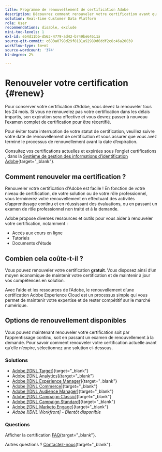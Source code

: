 ```yaml
---
title: Programme de renouvellement de certification Adobe
description: Découvrez comment renouveler votre certification avant qu’elle n’expire.
solution: Real-time Customer Data Platform
role: User
recommendations: disable, exclude
mini-toc-levels: 1
exl-id: e54d11bb-d563-4779-ad42-b749be64611a
source-git-commit: c683a0798d29f8181a92989d6ddf2c8c46a20039
workflow-type: tm+mt
source-wordcount: '374'
ht-degree: 2%

---
```


# Renouveler votre certification {#renew}

Pour conserver votre certification d’Adobe, vous devez la renouveler tous les 24 mois. Si vous ne renouvelez pas votre certification dans les délais impartis, son expiration sera effective et vous devrez passer à nouveau l’examen complet de certification pour être récertifié.

Pour éviter toute interruption de votre statut de certification, veuillez suivre votre date de renouvellement de certification et vous assurer que vous avez terminé le processus de renouvellement avant la date d’expiration.

Consultez vos certifications actuelles et expirées sous l’onglet certifications , dans la [Système de gestion des informations d’identification Adobe](https://www.certmetrics.com/adobe/candidate/cert_summary.aspx){target="_blank"}.

## Comment renouveler ma certification ?

Renouveler votre certification d&#39;Adobe est facile ! En fonction de votre niveau de certification, de votre solution ou de votre rôle professionnel, vous terminerez votre renouvellement en effectuant des activités d’apprentissage continu et en réussissant des évaluations, ou en passant un examen de rôle professionnel non traité et à la demande.

Adobe propose diverses ressources et outils pour vous aider à renouveler votre certification, notamment :

* Accès aux cours en ligne
* Tutoriels
* Documents d&#39;étude

## Combien cela coûte-t-il ?

Vous pouvez renouveler votre certification **gratuit**. Vous disposez ainsi d’un moyen économique de maintenir votre certification et de maintenir à jour vos compétences en solution.

Avec l’aide et les ressources de l’Adobe, le renouvellement d’une certification Adobe Experience Cloud est un processus simple qui vous permet de maintenir votre expertise et de rester compétitif sur le marché numérique.

## Options de renouvellement disponibles

Vous pouvez maintenant renouveler votre certification soit par l’apprentissage continu, soit en passant un examen de renouvellement à la demande. Pour savoir comment renouveler votre certification actuelle avant qu’elle n’expire, sélectionnez une solution ci-dessous.

### Solutions

* [Adobe [!DNL Target]](https://experienceleague.adobe.com/docs/certification/certification/technical-certifications/at/at-renew.html?lang=en){target="_blank"}
* [Adobe [!DNL Analytics]](https://experienceleague.adobe.com/docs/certification/certification/technical-certifications/aa/aa-renew.html?lang=en){target="_blank"}
* [Adobe [!DNL Experience Manager]](https://experienceleague.adobe.com/docs/certification/certification/technical-certifications/aem/aem-renew.html?lang=en){target="_blank"}
* [Adobe [!DNL Commerce]](https://experienceleague.adobe.com/docs/certification/certification/technical-certifications/ac/ac-renew.html?lang=en){target="_blank"}
* [Adobe [!DNL Audience Manager]](https://experienceleague.adobe.com/docs/certification/certification/technical-certifications/aam/aam-renew.html?lang=en){target="_blank"}
* [Adobe [!DNL Campaign Classic]](https://experienceleague.adobe.com/docs/certification/certification/technical-certifications/acc/acc-renew.html?lang=en){target="_blank"}
* [Adobe [!DNL Campaign Standard]](https://experienceleague.adobe.com/docs/certification/certification/technical-certifications/acs/acs-renew.html?lang=en){target="_blank"}
* [Adobe [!DNL Marketo Engage]](https://experienceleague.adobe.com/docs/certification/certification/technical-certifications/ame/ame-renew.html?lang=en){target="_blank"}
* _Adobe [!DNL Workfront] - Bientôt disponible_

### Questions

Afficher la certification [FAQ](https://experienceleague.adobe.com/docs/certification/certification/faq.html?lang=en){target="_blank"}.

Autres questions ? [Contactez-nous](mailto:certif@adobe.com){target="_blank"}.
